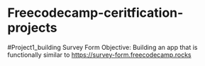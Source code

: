 # Freecodecamp-ceritfication-projects
#Project1_building Survey Form
Objective: Building an app that is functionally similar to https://survey-form.freecodecamp.rocks
